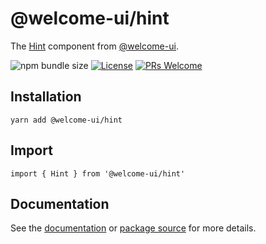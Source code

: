 # @welcome-ui/hint

The [Hint](https://welcome-ui.com/components/hint) component from [@welcome-ui](https://welcome-ui.com).

![npm bundle size](https://img.shields.io/bundlephobia/minzip/@welcome-ui/hint) [![License](https://img.shields.io/npm/l/welcome-ui.svg)](https://github.com/WTTJ/welcome-ui/blob/master/LICENSE) [![PRs Welcome](https://img.shields.io/badge/PRs-welcome-mediumspringgreen.svg)](ttps://github.com/WTTJ/welcome-ui/blob/master/CONTRIBUTING.mdx)

## Installation

    yarn add @welcome-ui/hint

## Import

    import { Hint } from '@welcome-ui/hint'

## Documentation

See the [documentation](https://welcome-ui.com/components/hint) or [package source](https://github.com/WTTJ/welcome-ui/tree/master/packages/Hint) for more details.
